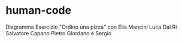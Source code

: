 # human-code
Diagramma Esercizio "Ordino una pizza" con Elia Mancini Luca Dal Ri Salvatore Capano Pietro Giordano e Sergio
